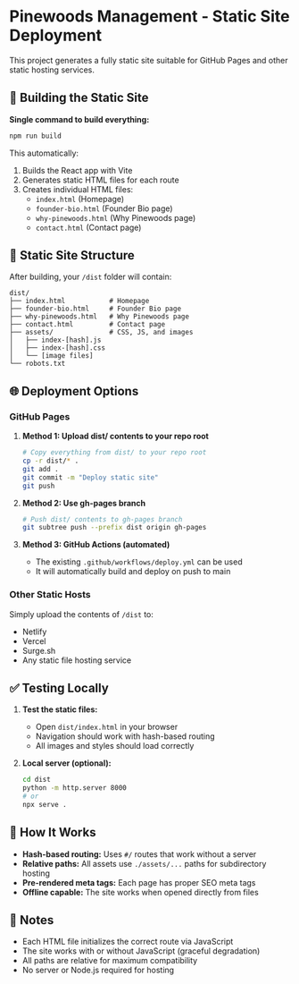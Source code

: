 # Pinewoods Management - Static Site Deployment

This project generates a fully static site suitable for GitHub Pages and other static hosting services.

## 🚀 Building the Static Site

**Single command to build everything:**
```bash
npm run build
```

This automatically:
1. Builds the React app with Vite
2. Generates static HTML files for each route
3. Creates individual HTML files:
   - `index.html` (Homepage)
   - `founder-bio.html` (Founder Bio page)  
   - `why-pinewoods.html` (Why Pinewoods page)
   - `contact.html` (Contact page)

## 📁 Static Site Structure

After building, your `/dist` folder will contain:
```
dist/
├── index.html           # Homepage
├── founder-bio.html     # Founder Bio page  
├── why-pinewoods.html   # Why Pinewoods page
├── contact.html         # Contact page
├── assets/              # CSS, JS, and images
│   ├── index-[hash].js
│   ├── index-[hash].css
│   └── [image files]
└── robots.txt
```

## 🌐 Deployment Options

### GitHub Pages

1. **Method 1: Upload dist/ contents to your repo root**
   ```bash
   # Copy everything from dist/ to your repo root
   cp -r dist/* .
   git add .
   git commit -m "Deploy static site"
   git push
   ```

2. **Method 2: Use gh-pages branch**
   ```bash
   # Push dist/ contents to gh-pages branch
   git subtree push --prefix dist origin gh-pages
   ```

3. **Method 3: GitHub Actions (automated)**
   - The existing `.github/workflows/deploy.yml` can be used
   - It will automatically build and deploy on push to main

### Other Static Hosts

Simply upload the contents of `/dist` to:
- Netlify
- Vercel
- Surge.sh
- Any static file hosting service

## ✅ Testing Locally

1. **Test the static files:**
   - Open `dist/index.html` in your browser
   - Navigation should work with hash-based routing
   - All images and styles should load correctly

2. **Local server (optional):**
   ```bash
   cd dist
   python -m http.server 8000
   # or
   npx serve .
   ```

## 🔧 How It Works

- **Hash-based routing:** Uses `#/` routes that work without a server
- **Relative paths:** All assets use `./assets/...` paths for subdirectory hosting
- **Pre-rendered meta tags:** Each page has proper SEO meta tags
- **Offline capable:** The site works when opened directly from files

## 📝 Notes

- Each HTML file initializes the correct route via JavaScript
- The site works with or without JavaScript (graceful degradation)
- All paths are relative for maximum compatibility
- No server or Node.js required for hosting